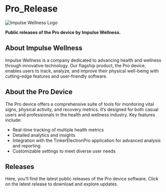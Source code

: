 # Pro_Release

![Impulse Wellness Logo](./logo.png)

**Public releases of the Pro device by Impulse Wellness.**

## About Impulse Wellness

Impulse Wellness is a company dedicated to advancing health and wellness through innovative technology. Our flagship product, the Pro device, enables users to track, analyze, and improve their physical well-being with cutting-edge features and user-friendly software.

## About the Pro Device

The Pro device offers a comprehensive suite of tools for monitoring vital signs, physical activity, and recovery metrics. It’s designed for both casual users and professionals in the health and wellness industry. Key features include:
- Real-time tracking of multiple health metrics
- Detailed analytics and insights
- Integration with the TinkerElectronPro application for advanced analysis and reporting
- Customizable settings to meet diverse user needs

## Releases

Here, you’ll find the latest public releases of the Pro device software. Click on the latest release to download and explore updates.

